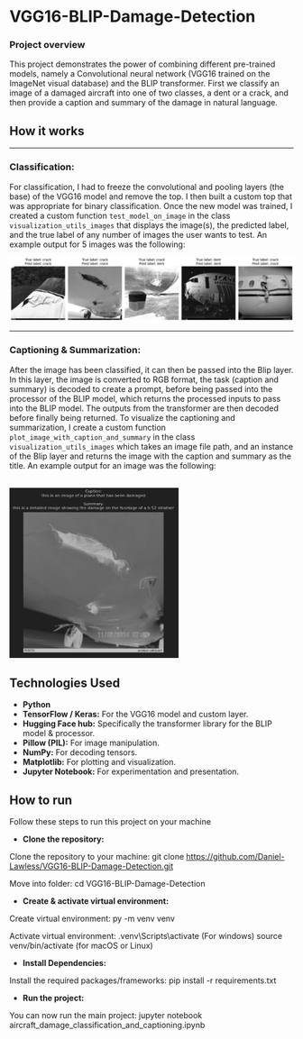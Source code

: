 # VGG16-BLIP-Damage-Detection

### Project overview
This project demonstrates the power of combining different pre-trained models, namely
a Convolutional neural network (VGG16 trained on the ImageNet visual database) and the
BLIP transformer. First we classify an image of a damaged aircraft into one of two classes,
a dent or a crack, and then provide a caption and summary of the damage in natural language.

## How it works
***
### Classification:
For classification, I had to freeze the convolutional and pooling layers (the base)
of the VGG16 model and remove the top. I then built a custom top that was appropriate
for binary classification. Once the new model was trained, I created a custom function
`test_model_on_image` in the class `visualization_utils_images` that displays the image(s),
the predicted label, and the true label of any number of images the user wants to test.
An example output for 5 images was the following:

<img src="img.png" width="1050" alt="5 images of damaged planes">

***

### Captioning & Summarization:

After the image has been classified, it can then be passed into the Blip layer. In this layer, 
the image is converted to RGB format, the task (caption and summary) is decoded to create a prompt,
before being passed into the processor of the BLIP model, which returns the processed inputs to pass into
the BLIP model. The outputs from the transformer are then decoded before finally being returned.
To visualize the captioning and summarization, I create a custom function 
`plot_image_with_caption_and_summary` in the class `visualization_utils_images` which takes
an image file path, and an instance of the Blip layer and returns the image with the caption
and summary as the title. An example output for an image was the following:

$\hspace{9cm}$ <img src="img_1.png" width="300" alt="Image of a damaged plane.">

## Technologies Used

* **Python**
* **TensorFlow / Keras:** For the VGG16 model and custom layer.
* **Hugging Face hub:** Specifically the transformer library for the BLIP model & processor.
* **Pillow (PIL):** For image manipulation.
* **NumPy:** For decoding tensors.
* **Matplotlib:** For plotting and visualization.
* **Jupyter Notebook:** For experimentation and presentation.

## How to run
Follow these steps to run this project on your machine

- **Clone the repository:**

Clone the repository to your machine: git clone https://github.com/Daniel-Lawless/VGG16-BLIP-Damage-Detection.git 

Move into folder: cd VGG16-BLIP-Damage-Detection

- **Create & activate virtual environment:**

Create virtual environment: py -m venv venv

Activate virtual environment: .venv\Scripts\activate (For windows) source venv/bin/activate (for macOS or Linux)

- **Install Dependencies:**

Install the required packages/frameworks: pip install -r requirements.txt

- **Run the project:**

You can now run the main project: jupyter notebook aircraft_damage_classification_and_captioning.ipynb
